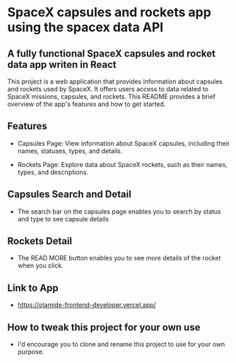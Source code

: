 # SpaceX capsules and rockets app using the spacex data API


## A fully functional SpaceX capsules and rocket data app writen in React

This project is a web application that provides information about capsules and rockets used by SpaceX. It offers users access to data related to SpaceX missions, capsules, and rockets. This README provides a brief overview of the app's features and how to get started.

## Features

- Capsules Page: View information about SpaceX capsules, including their names, statuses, types, and details.

- Rockets Page: Explore data about SpaceX rockets, such as their names, types, and descriptions.

## Capsules Search and Detail 

- The search bar on the capsules page enables you to search by status and type to see capsule details

## Rockets Detail

- The READ MORE button enables you to see more details of the rocket when you click.

## Link to App

- https://olamide-frontend-developer.vercel.app/


## How to tweak this project for your own use

- I'd encourage you to clone and rename this project to use for your own purpose.
